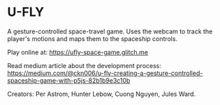 # U-FLY
A gesture-controlled space-travel game.
Uses the webcam to track the player's motions and maps them to the spaceship controls.

Play online at: https://ufly-space-game.glitch.me

Read medium article about the development process: https://medium.com/@ckn006/u-fly-creating-a-gesture-controlled-spaceship-game-with-p5js-82b1b9e3c10b

Creators:
Per Astrom, Hunter Lebow, Cuong Nguyen, Jules Ward.
